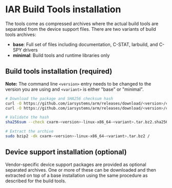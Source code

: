 # IAR Build Tools installation
The tools come as compressed archives where the actual build tools are separated from the device support files. There are two variants of build tools archives:
- **base**: Full set of files including documentation, C-STAT, Iarbuild, and C-SPY drivers
- **minimal**: Build tools and runtime libraries only

## Build tools installation (required)
<b>Note:</b> The command line ```<version>``` entry needs to be changed to the version you are using and ```<variant>``` is either "base" or "minimal".
```bash
# Download the package and SHA256 checksum hash
curl -O https://github.com/iarsystems/arm/releases/download/<version>/cxarm-<version>-linux-x86_64-<variant>.tar.bz2
curl -O https://github.com/iarsystems/arm/releases/download/<version>/cxarm-<version>-linux-x86_64-<variant>.tar.bz2.sha256
```
```bash
# Validate the hash
sha256sum --check cxarm-<version>-linux-x86_64-<variant>.tar.bz2.sha256
```
```bash
# Extract the archive
sudo bzip2 -dk cxarm-<version>-linux-x86_64-<variant>.tar.bz2 /
```
## Device support installation (optional)
Vendor-specific device support packages are provided as optional separated archives. One or more of these can be downloaded and then extracted on top of a base installation using the same procedure as described for the build tools.
